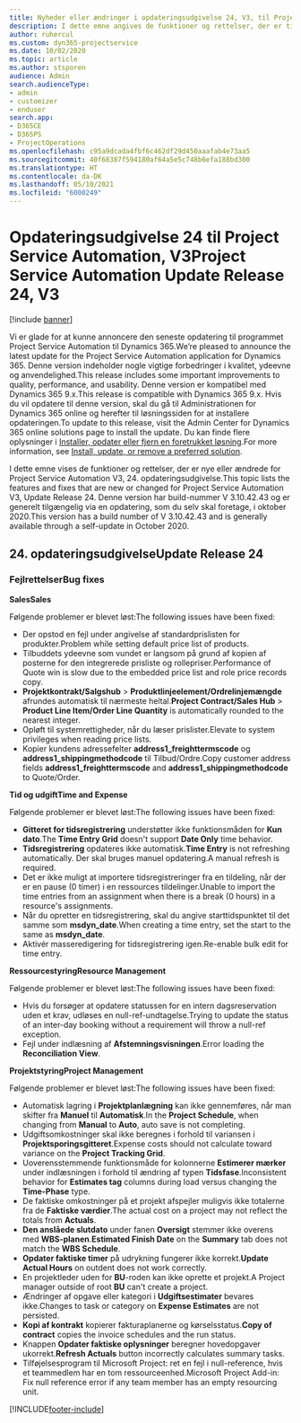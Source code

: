 ```yaml
---
title: Nyheder eller ændringer i opdateringsudgivelse 24, V3, til Project Service Automation
description: I dette emne angives de funktioner og rettelser, der er tilgængelige til Project Service Automation, opdateringsudgivelse 24, V3.
author: ruhercul
ms.custom: dyn365-projectservice
ms.date: 10/02/2020
ms.topic: article
ms.author: stsporen
audience: Admin
search.audienceType:
- admin
- customizer
- enduser
search.app:
- D365CE
- D365PS
- ProjectOperations
ms.openlocfilehash: c95a9dcada4fbf6c462df29d450aaafab4e73aa5
ms.sourcegitcommit: 40f68387f594180af64a5e5c748b6efa188bd300
ms.translationtype: HT
ms.contentlocale: da-DK
ms.lasthandoff: 05/10/2021
ms.locfileid: "6000249"
---
```

# <a name="project-service-automation-update-release-24-v3"></a><span data-ttu-id="dd6d5-103">Opdateringsudgivelse 24 til Project Service Automation, V3</span><span class="sxs-lookup"><span data-stu-id="dd6d5-103">Project Service Automation Update Release 24, V3</span></span>

[!include [banner](../includes/psa-now-project-operations.md)]

<span data-ttu-id="dd6d5-104">Vi er glade for at kunne annoncere den seneste opdatering til programmet Project Service Automation til Dynamics 365.</span><span class="sxs-lookup"><span data-stu-id="dd6d5-104">We’re pleased to announce the latest update for the Project Service Automation application for Dynamics 365.</span></span> <span data-ttu-id="dd6d5-105">Denne version indeholder nogle vigtige forbedringer i kvalitet, ydeevne og anvendelighed.</span><span class="sxs-lookup"><span data-stu-id="dd6d5-105">This release includes some important improvements to quality, performance, and usability.</span></span> <span data-ttu-id="dd6d5-106">Denne version er kompatibel med Dynamics 365 9.x.</span><span class="sxs-lookup"><span data-stu-id="dd6d5-106">This release is compatible with Dynamics 365 9.x.</span></span> <span data-ttu-id="dd6d5-107">Hvis du vil opdatere til denne version, skal du gå til Administrationen for Dynamics 365 online og herefter til løsningssiden for at installere opdateringen.</span><span class="sxs-lookup"><span data-stu-id="dd6d5-107">To update to this release, visit the Admin Center for Dynamics 365 online solutions page to install the update.</span></span> <span data-ttu-id="dd6d5-108">Du kan finde flere oplysninger i [Installer, opdater eller fjern en foretrukket løsning](/power-platform/admin/install-remove-preferred-solution).</span><span class="sxs-lookup"><span data-stu-id="dd6d5-108">For more information, see [Install, update, or remove a preferred solution](/power-platform/admin/install-remove-preferred-solution).</span></span>

<span data-ttu-id="dd6d5-109">I dette emne vises de funktioner og rettelser, der er nye eller ændrede for Project Service Automation V3, 24. opdateringsudgivelse.</span><span class="sxs-lookup"><span data-stu-id="dd6d5-109">This topic lists the features and fixes that are new or changed for Project Service Automation V3, Update Release 24.</span></span> <span data-ttu-id="dd6d5-110">Denne version har build-nummer V 3.10.42.43 og er generelt tilgængelig via en opdatering, som du selv skal foretage, i oktober 2020.</span><span class="sxs-lookup"><span data-stu-id="dd6d5-110">This version has a build number of V 3.10.42.43 and is generally available through a self-update in October 2020.</span></span>

## <a name="update-release-24"></a><span data-ttu-id="dd6d5-111">24. opdateringsudgivelse</span><span class="sxs-lookup"><span data-stu-id="dd6d5-111">Update Release 24</span></span>

### <a name="bug-fixes"></a><span data-ttu-id="dd6d5-112">Fejlrettelser</span><span class="sxs-lookup"><span data-stu-id="dd6d5-112">Bug fixes</span></span>

<span data-ttu-id="dd6d5-113">**Sales**</span><span class="sxs-lookup"><span data-stu-id="dd6d5-113">**Sales**</span></span>

<span data-ttu-id="dd6d5-114">Følgende problemer er blevet løst:</span><span class="sxs-lookup"><span data-stu-id="dd6d5-114">The following issues have been fixed:</span></span>

- <span data-ttu-id="dd6d5-115">Der opstod en fejl under angivelse af standardprislisten for produkter.</span><span class="sxs-lookup"><span data-stu-id="dd6d5-115">Problem while setting default price list of products.</span></span>
- <span data-ttu-id="dd6d5-116">Tilbuddets ydeevne som vundet er langsom på grund af kopien af posterne for den integrerede prisliste og rollepriser.</span><span class="sxs-lookup"><span data-stu-id="dd6d5-116">Performance of Quote win is slow due to the embedded price list and role price records copy.</span></span>
- <span data-ttu-id="dd6d5-117">**Projektkontrakt/Salgshub** > **Produktlinjeelement/Ordrelinjemængde** afrundes automatisk til nærmeste heltal.</span><span class="sxs-lookup"><span data-stu-id="dd6d5-117">**Project Contract/Sales Hub** > **Product Line Item/Order Line Quantity** is automatically rounded to the nearest integer.</span></span>
- <span data-ttu-id="dd6d5-118">Opløft til systemrettigheder, når du læser prislister.</span><span class="sxs-lookup"><span data-stu-id="dd6d5-118">Elevate to system privileges when reading price lists.</span></span>
- <span data-ttu-id="dd6d5-119">Kopier kundens adressefelter **address1_freighttermscode** og **address1_shippingmethodcode** til Tilbud/Ordre.</span><span class="sxs-lookup"><span data-stu-id="dd6d5-119">Copy customer address fields **address1_freighttermscode** and **address1_shippingmethodcode** to Quote/Order.</span></span> 


<span data-ttu-id="dd6d5-120">**Tid og udgift**</span><span class="sxs-lookup"><span data-stu-id="dd6d5-120">**Time and Expense**</span></span>

<span data-ttu-id="dd6d5-121">Følgende problemer er blevet løst:</span><span class="sxs-lookup"><span data-stu-id="dd6d5-121">The following issues have been fixed:</span></span>

- <span data-ttu-id="dd6d5-122">**Gitteret for tidsregistrering** understøtter ikke funktionsmåden for **Kun dato**.</span><span class="sxs-lookup"><span data-stu-id="dd6d5-122">The **Time Entry Grid** doesn't support **Date Only** time behavior.</span></span>
- <span data-ttu-id="dd6d5-123">**Tidsregistrering** opdateres ikke automatisk.</span><span class="sxs-lookup"><span data-stu-id="dd6d5-123">**Time Entry** is not refreshing automatically.</span></span> <span data-ttu-id="dd6d5-124">Der skal bruges manuel opdatering.</span><span class="sxs-lookup"><span data-stu-id="dd6d5-124">A manual refresh is required.</span></span>
- <span data-ttu-id="dd6d5-125">Det er ikke muligt at importere tidsregistreringer fra en tildeling, når der er en pause (0 timer) i en ressources tildelinger.</span><span class="sxs-lookup"><span data-stu-id="dd6d5-125">Unable to import the time entries from an assignment when there is a break (0 hours) in a resource's assignments.</span></span>
- <span data-ttu-id="dd6d5-126">Når du opretter en tidsregistrering, skal du angive starttidspunktet til det samme som **msdyn_date**.</span><span class="sxs-lookup"><span data-stu-id="dd6d5-126">When creating a time entry, set the start to the same as **msdyn_date**.</span></span>
- <span data-ttu-id="dd6d5-127">Aktivér masseredigering for tidsregistrering igen.</span><span class="sxs-lookup"><span data-stu-id="dd6d5-127">Re-enable bulk edit for time entry.</span></span>

<span data-ttu-id="dd6d5-128">**Ressourcestyring**</span><span class="sxs-lookup"><span data-stu-id="dd6d5-128">**Resource Management**</span></span>

<span data-ttu-id="dd6d5-129">Følgende problemer er blevet løst:</span><span class="sxs-lookup"><span data-stu-id="dd6d5-129">The following issues have been fixed:</span></span>

- <span data-ttu-id="dd6d5-130">Hvis du forsøger at opdatere statussen for en intern dagsreservation uden et krav, udløses en null-ref-undtagelse.</span><span class="sxs-lookup"><span data-stu-id="dd6d5-130">Trying to update the status of an inter-day booking without a requirement will throw a null-ref exception.</span></span>
- <span data-ttu-id="dd6d5-131">Fejl under indlæsning af **Afstemningsvisningen**.</span><span class="sxs-lookup"><span data-stu-id="dd6d5-131">Error loading the **Reconciliation View**.</span></span>


<span data-ttu-id="dd6d5-132">**Projektstyring**</span><span class="sxs-lookup"><span data-stu-id="dd6d5-132">**Project Management**</span></span>

<span data-ttu-id="dd6d5-133">Følgende problemer er blevet løst:</span><span class="sxs-lookup"><span data-stu-id="dd6d5-133">The following issues have been fixed:</span></span>

- <span data-ttu-id="dd6d5-134">Automatisk lagring i **Projektplanlægning** kan ikke gennemføres, når man skifter fra **Manuel** til **Automatisk**.</span><span class="sxs-lookup"><span data-stu-id="dd6d5-134">In the **Project Schedule**, when changing from **Manual** to **Auto**, auto save is not completing.</span></span>
- <span data-ttu-id="dd6d5-135">Udgiftsomkostninger skal ikke beregnes i forhold til variansen i **Projektsporingsgitteret**.</span><span class="sxs-lookup"><span data-stu-id="dd6d5-135">Expense costs should not calculate toward variance on the **Project Tracking Grid**.</span></span>
- <span data-ttu-id="dd6d5-136">Uoverensstemmende funktionsmåde for kolonnerne **Estimerer mærker** under indlæsningen i forhold til ændring af typen **Tidsfase**.</span><span class="sxs-lookup"><span data-stu-id="dd6d5-136">Inconsistent behavior for **Estimates tag** columns during load versus changing the **Time-Phase** type.</span></span>
- <span data-ttu-id="dd6d5-137">De faktiske omkostninger på et projekt afspejler muligvis ikke totalerne fra de **Faktiske værdier**.</span><span class="sxs-lookup"><span data-stu-id="dd6d5-137">The actual cost on a project may not reflect the totals from **Actuals**.</span></span>
- <span data-ttu-id="dd6d5-138">**Den anslåede slutdato** under fanen **Oversigt** stemmer ikke overens med **WBS-planen**.</span><span class="sxs-lookup"><span data-stu-id="dd6d5-138">**Estimated Finish Date** on the **Summary** tab does not match the **WBS Schedule**.</span></span>
- <span data-ttu-id="dd6d5-139">**Opdater faktiske timer** på udrykning fungerer ikke korrekt.</span><span class="sxs-lookup"><span data-stu-id="dd6d5-139">**Update Actual Hours** on outdent does not work correctly.</span></span>
- <span data-ttu-id="dd6d5-140">En projektleder uden for **BU**-roden kan ikke oprette et projekt.</span><span class="sxs-lookup"><span data-stu-id="dd6d5-140">A Project manager outside of root **BU** can't create a project.</span></span>
- <span data-ttu-id="dd6d5-141">Ændringer af opgave eller kategori i **Udgiftsestimater** bevares ikke.</span><span class="sxs-lookup"><span data-stu-id="dd6d5-141">Changes to task or category on **Expense Estimates** are not persisted.</span></span>
- <span data-ttu-id="dd6d5-142">**Kopi af kontrakt** kopierer fakturaplanerne og kørselsstatus.</span><span class="sxs-lookup"><span data-stu-id="dd6d5-142">**Copy of contract** copies the invoice schedules and the run status.</span></span>
- <span data-ttu-id="dd6d5-143">Knappen **Opdater faktiske oplysninger** beregner hovedopgaver ukorrekt.</span><span class="sxs-lookup"><span data-stu-id="dd6d5-143">**Refresh Actuals** button incorrectly calculates summary tasks.</span></span>
- <span data-ttu-id="dd6d5-144">Tilføjelsesprogram til Microsoft Project: ret en fejl i null-reference, hvis et teammedlem har en tom ressourceenhed.</span><span class="sxs-lookup"><span data-stu-id="dd6d5-144">Microsoft Project Add-in: Fix null reference error if any team member has an empty resourcing unit.</span></span>



[!INCLUDE[footer-include](../includes/footer-banner.md)]